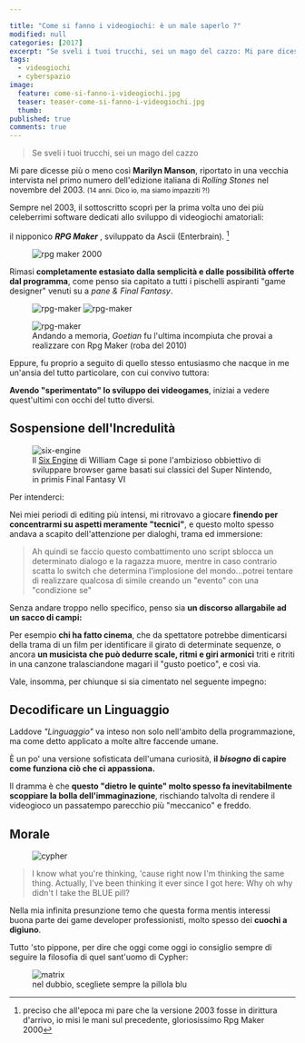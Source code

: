 ```yaml
---

title: "Come si fanno i videogiochi: è un male saperlo ?"
modified: null
categories: [2017]
excerpt: "Se sveli i tuoi trucchi, sei un mago del cazzo: Mi pare dicesse più o meno così Marilyn Manson, riportato in una..."
tags:
  - videogiochi
  - cyberspazio
image: 
  feature: come-si-fanno-i-videogiochi.jpg
  teaser: teaser-come-si-fanno-i-videogiochi.jpg
  thumb: 
published: true
comments: true
---
```


> Se sveli i tuoi trucchi, sei un mago del cazzo

Mi pare dicesse più o meno così **Marilyn Manson**, riportato in una vecchia intervista nel primo numero dell'edizione italiana di  _Rolling Stones_ nel novembre del 2003. <small>(14 anni. Dico io, ma siamo impazziti ?!)</small>

Sempre nel 2003, il sottoscritto scoprì per la prima volta uno dei più celeberrimi software dedicati allo sviluppo di videogiochi amatoriali: 

il nipponico _**RPG Maker**_ , sviluppato da Ascii (Enterbrain). [^rpgmaker] 

[^rpgmaker]: preciso che all'epoca mi pare che la versione 2003 fosse in dirittura d'arrivo, io misi le mani sul precedente, gloriosissimo Rpg Maker 2000 

<figure>
<img src='https://2drpg.com/2000.gif' alt='rpg maker 2000'>
</figure>

Rimasi **completamente estasiato dalla semplicità e dalle possibilità offerte dal programma**, come penso sia capitato a tutti i pischelli aspiranti "game designer" venuti su a _pane & Final Fantasy_.

<figure class="half">
	<img src="http://2.bp.blogspot.com/-HmYDxOuo1Ak/T0Ilu3jUnkI/AAAAAAAACBQ/D4cfMGFcBI4/s1600/5.png" alt='rpg-maker'>
	<img src="http://3.bp.blogspot.com/-X393aNyRUPc/T0Ilq4R1mcI/AAAAAAAACBI/RiBvET8yZOY/s1600/4.png" alt='rpg-maker'>
</figure>

<figure>
<img src='http://1.bp.blogspot.com/-JG_pLIqB4eE/T0IlmsS5IgI/AAAAAAAACA4/qpjNK5-1z1w/s1600/2.png' alt='rpg-maker'>
        <figcaption>Andando a memoria, <i>Goetian</i> fu l'ultima incompiuta che provai a realizzare con Rpg Maker (roba del 2010) </figcaption>
</figure>

Eppure, fu proprio a seguito di quello stesso entusiasmo che nacque in me un'ansia del tutto particolare, con cui convivo tuttora:

**Avendo "sperimentato" lo sviluppo dei videogames**, iniziai a vedere quest'ultimi con occhi del tutto diversi.

## Sospensione dell'Incredulità

<figure>
<img src='http://68.media.tumblr.com/ab0226b54ffe35a1356e6f36d4294137/tumblr_inline_o9jvxkZKAx1rownoh_500.png' alt='six-engine'>
<figcaption>Il <a href='http://www.sixengine.com/'>Six Engine</a> di William Cage si pone l'ambizioso obbiettivo di sviluppare browser game basati sui classici del Super Nintendo, in primis Final Fantasy VI</figcaption>
</figure>

Per intenderci:

Nei miei periodi di editing più intensi, mi ritrovavo a giocare **finendo per concentrarmi su aspetti meramente "tecnici"**, e questo molto spesso andava a scapito dell'attenzione per dialoghi, trama ed immersione:

> Ah quindi se faccio questo combattimento uno script sblocca un determinato dialogo e la ragazza muore, mentre in caso contrario scatta lo switch che determina l'implosione del mondo...potrei tentare di realizzare qualcosa di simile creando un "evento" con una "condizione se"

Senza andare troppo nello specifico, penso sia **un discorso allargabile ad un sacco di campi:**

Per esempio **chi ha fatto cinema**, che da spettatore potrebbe dimenticarsi della trama di un film per identificare il girato di determinate sequenze, o ancora **un musicista che può dedurre scale, ritmi e giri armonici** triti e ritriti in una canzone tralasciandone magari il "gusto poetico", e così via.

Vale, insomma, per chiunque si sia cimentato nel seguente impegno:

## Decodificare un Linguaggio

Laddove _"Linguaggio"_ va inteso non solo nell'ambito della programmazione, ma come detto applicato a molte altre faccende umane.

È un po' una versione sofisticata dell'umana curiosità, **il _bisogno_ di capire come funziona ciò che ci appassiona.**

Il dramma è che **questo "dietro le quinte" molto spesso fa inevitabilmente scoppiare la bolla dell'immaginazione**, rischiando talvolta di rendere il videogioco un passatempo parecchio più "meccanico" e freddo.

## Morale

<figure>
	<img src='http://www.thedailyenlightenment.com/The%20Matrix-Buddhism%20Connection_files/mat10.jpg' alt='cypher'>
</figure>

> I know what you're thinking, 'cause right now I'm thinking the same thing. Actually, I've been thinking it ever since I got here: Why oh why didn't I take the BLUE pill? 

Nella mia infinita presunzione temo che questa forma mentis interessi buona parte dei game developer professionisti, molto spesso dei **cuochi a digiuno**.

Tutto 'sto pippone, per dire che oggi come oggi io consiglio sempre di seguire la filosofia di quel sant'uomo di Cypher:

<figure>
	<img src='http://blog.mozilla.com/privacy/files/2011/11/red-pill-blue-pill.jpg' alt='matrix'>
	<figcaption>nel dubbio, scegliete sempre la pillola blu</figcaption>
</figure>